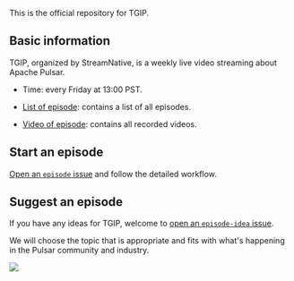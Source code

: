 This is the official repository for TGIP.

## Basic information

TGIP, organized by StreamNative, is a weekly live video streaming about Apache Pulsar.

* Time: every Friday at 13:00 PST.

* [List of episode](playlist.md): contains a list of all episodes.

* [Video of episode](https://www.youtube.com/channel/UCywxUI5HlIyc0VEKYR4X9Pg?view_as=subscriber): contains all recorded videos.

## Start an episode

[Open an `episode` issue](https://github.com/streamnative/tgip/issues/new/choose) and follow the detailed workflow.

## Suggest an episode 

If you have any ideas for TGIP, welcome to [open an `episode-idea` issue](https://github.com/streamnative/tgip/issues/new/choose).

We will choose the topic that is appropriate and fits with what's happening in the Pulsar community and industry.

![](image/cover.png)
